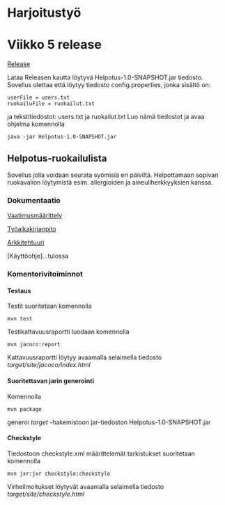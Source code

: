 # Harjoitustyö

# Viikko 5 release
[Release](https://github.com/KilpiV/ot-harjoitustyo/releases/tag/viikko5)

Lataa Releasen kautta löytyvä Helpotus-1.0-SNAPSHOT.jar tiedosto.
Sovellus olettaa että löytyy tiedosto config.properties, jonka sisältö on:
```
userFile = users.txt
ruokailuFile = ruokailut.txt
```
ja tekstitiedostot: users.txt ja ruokailut.txt
Luo nämä tiedostot ja avaa ohjelma komennolla

```
java -jar Helpotus-1.0-SNAPSHOT.jar
```

## Helpotus-ruokailulista

Sovellus jolla voidaan seurata syömisiä eri päiviltä. Helpottamaan sopivan ruokavalion löytymistä esim. allergioiden ja aineuliherkkyyksien kanssa. 


### Dokumentaatio

[Vaatimusmäärittely](https://github.com/KilpiV/ot-harjoitustyo/blob/master/Harjoitustyo/Dokumentaatio/Vaatimusm%C3%A4%C3%A4rittely_Helpotus.md)

[Työaikakirjanpito](https://github.com/KilpiV/ot-harjoitustyo/blob/master/Harjoitustyo/Dokumentaatio/Ty%C3%B6aikakirjanpito.md)

[Arkkitehtuuri](https://github.com/KilpiV/ot-harjoitustyo/blob/master/Harjoitustyo/Dokumentaatio/arkkitehtuuri.md)

[Käyttöohje]...tulossa

### Komentorivitoiminnot

#### Testaus

Testit suoritetaan komennolla

```
mvn test
```

Testikattavuusraportti luodaan komennolla

```
mvn jacoco:report
```
Kattavuusraportti löytyy avaamalla selaimella tiedosto *target/site/jacoco/index.html*


#### Suoritettavan jarin generointi

Komennolla

```
mvn package
```
generoi *target* -hakemistoon jar-tiedoston Helpotus-1.0-SNAPSHOT.jar


#### Checkstyle

Tiedostoon checkstyle.xml määrittelemät tarkistukset suoritetaan komennolla

```
mvn jxr:jxr checkstyle:checkstyle
```

Virheilmoitukset löytyvät avaamalla selaimella tiedosto *target/site/checkstyle.html*

